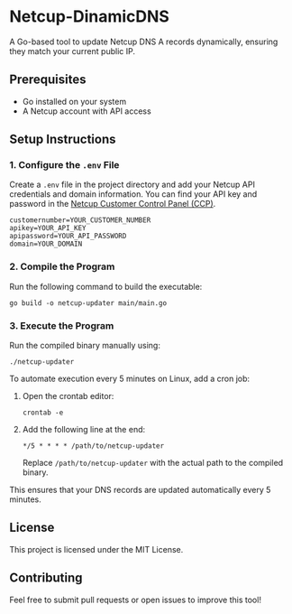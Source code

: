 # Netcup-DinamicDNS

A Go-based tool to update Netcup DNS A records dynamically, ensuring they match your current public IP.

## Prerequisites
- Go installed on your system
- A Netcup account with API access

## Setup Instructions

### 1. Configure the `.env` File
Create a `.env` file in the project directory and add your Netcup API credentials and domain information. You can find your API key and password in the [Netcup Customer Control Panel (CCP)](https://www.customercontrolpanel.de/).

```
customernumber=YOUR_CUSTOMER_NUMBER
apikey=YOUR_API_KEY
apipassword=YOUR_API_PASSWORD
domain=YOUR_DOMAIN
```

### 2. Compile the Program
Run the following command to build the executable:

```
go build -o netcup-updater main/main.go
```

### 3. Execute the Program
Run the compiled binary manually using:

```
./netcup-updater
```

To automate execution every 5 minutes on Linux, add a cron job:

1. Open the crontab editor:
   ```
   crontab -e
   ```
2. Add the following line at the end:
   ```
   */5 * * * * /path/to/netcup-updater
   ```
   Replace `/path/to/netcup-updater` with the actual path to the compiled binary.

This ensures that your DNS records are updated automatically every 5 minutes.

## License
This project is licensed under the MIT License.

## Contributing
Feel free to submit pull requests or open issues to improve this tool!

